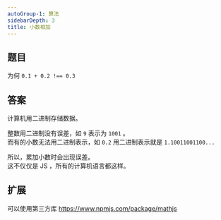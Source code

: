 ```yaml
---
autoGroup-1: 算法
sidebarDepth: 3
title: 小数相加
---
```


## 题目

为何 `0.1 + 0.2 !== 0.3`

## 答案

计算机用二进制存储数据。

整数用二进制没有误差，如 `9` 表示为 `1001` 。<br>
而有的小数无法用二进制表示，如 `0.2` 用二进制表示就是 `1.10011001100...`

所以，累加小数时会出现误差。<br>
这不仅仅是 JS ，所有的计算机语言都这样。

## 扩展

可以使用第三方库 https://www.npmjs.com/package/mathjs